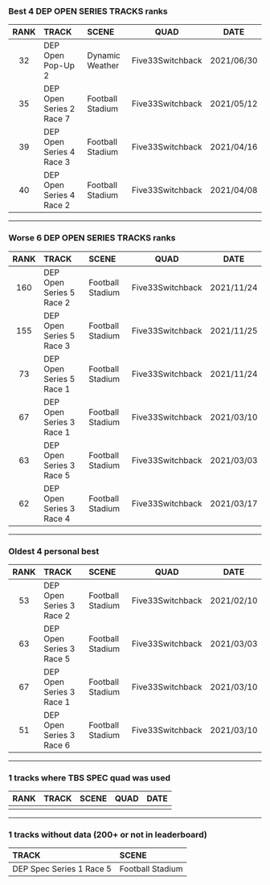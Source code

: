 ### Best 4 DEP OPEN SERIES TRACKS ranks
|RANK|TRACK|SCENE|QUAD|DATE|
|:---:|:---|:---|:---:|:---:|
|32|DEP Open Pop-Up 2|Dynamic Weather|Five33Switchback|2021/06/30|
|35|DEP Open Series 2 Race 7|Football Stadium|Five33Switchback|2021/05/12|
|39|DEP Open Series 4 Race 3|Football Stadium|Five33Switchback|2021/04/16|
|40|DEP Open Series 4 Race 2|Football Stadium|Five33Switchback|2021/04/08|
---
### Worse 6 DEP OPEN SERIES TRACKS ranks
|RANK|TRACK|SCENE|QUAD|DATE|
|:---:|:---|:---|:---:|:---:|
|160|DEP Open Series 5 Race 2|Football Stadium|Five33Switchback|2021/11/24|
|155|DEP Open Series 5 Race 3|Football Stadium|Five33Switchback|2021/11/25|
|73|DEP Open Series 5 Race 1|Football Stadium|Five33Switchback|2021/11/24|
|67|DEP Open Series 3 Race 1|Football Stadium|Five33Switchback|2021/03/10|
|63|DEP Open Series 3 Race 5|Football Stadium|Five33Switchback|2021/03/03|
|62|DEP Open Series 3 Race 4|Football Stadium|Five33Switchback|2021/03/17|
---
### Oldest 4 personal best
|RANK|TRACK|SCENE|QUAD|DATE|
|:---:|:---|:---|:---:|:---:|
|53|DEP Open Series 3 Race 2|Football Stadium|Five33Switchback|2021/02/10|
|63|DEP Open Series 3 Race 5|Football Stadium|Five33Switchback|2021/03/03|
|67|DEP Open Series 3 Race 1|Football Stadium|Five33Switchback|2021/03/10|
|51|DEP Open Series 3 Race 6|Football Stadium|Five33Switchback|2021/03/10|
---
### 1 tracks where TBS SPEC quad was used
|RANK|TRACK|SCENE|QUAD|DATE|
|:---:|:---|:---|:---:|:---:|
||||||
---
### 1 tracks without data (200+ or not in leaderboard)
|TRACK|SCENE|
|:---|:---|
|DEP Spec Series 1 Race 5|Football Stadium|
